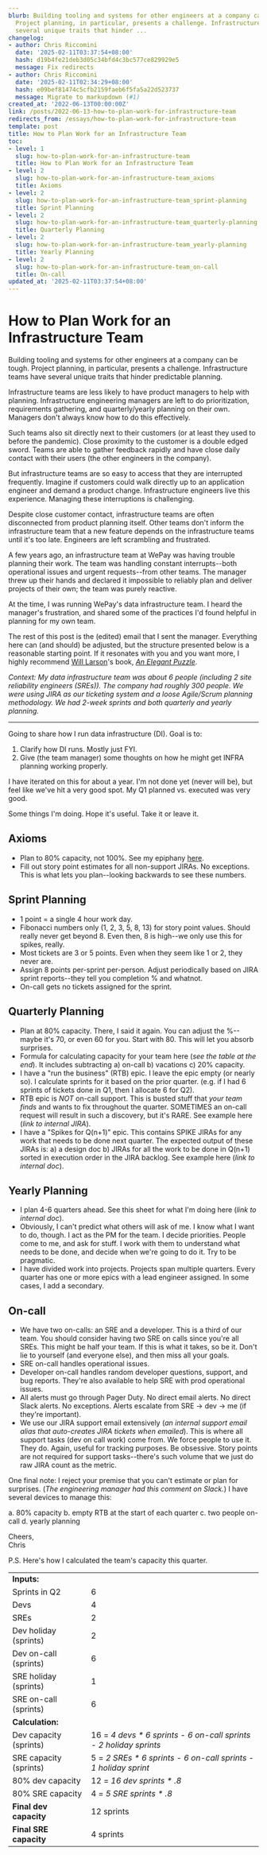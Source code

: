 ```yaml
---
blurb: Building tooling and systems for other engineers at a company can be tough.
  Project planning, in particular, presents a challenge. Infrastructure teams have
  several unique traits that hinder ...
changelog:
- author: Chris Riccomini
  date: '2025-02-11T03:37:54+08:00'
  hash: d19b4fe21deb3d05c34bfd4c3bc577ce829929e5
  message: Fix redirects
- author: Chris Riccomini
  date: '2025-02-11T02:34:29+08:00'
  hash: e09bef81474c5cfb2159faeb6f5fa5a22d523737
  message: Migrate to markupdown (#1)
created_at: '2022-06-13T00:00:00Z'
link: /posts/2022-06-13-how-to-plan-work-for-infrastructure-team
redirects_from: /essays/how-to-plan-work-for-infrastructure-team
template: post
title: How to Plan Work for an Infrastructure Team
toc:
- level: 1
  slug: how-to-plan-work-for-an-infrastructure-team
  title: How to Plan Work for an Infrastructure Team
- level: 2
  slug: how-to-plan-work-for-an-infrastructure-team_axioms
  title: Axioms
- level: 2
  slug: how-to-plan-work-for-an-infrastructure-team_sprint-planning
  title: Sprint Planning
- level: 2
  slug: how-to-plan-work-for-an-infrastructure-team_quarterly-planning
  title: Quarterly Planning
- level: 2
  slug: how-to-plan-work-for-an-infrastructure-team_yearly-planning
  title: Yearly Planning
- level: 2
  slug: how-to-plan-work-for-an-infrastructure-team_on-call
  title: On-call
updated_at: '2025-02-11T03:37:54+08:00'
---
```


# How to Plan Work for an Infrastructure Team

Building tooling and systems for other engineers at a company can be tough. Project planning, in particular, presents a challenge. Infrastructure teams have several unique traits that hinder predictable planning.

Infrastructure teams are less likely to have product managers to help with planning. Infrastructure engineering managers are left to do prioritization, requirements gathering, and quarterly/yearly planning on their own. Managers don't always know how to do this effectively.

Such teams also sit directly next to their customers (or at least they used to before the pandemic). Close proximity to the customer is a double edged sword. Teams are able to gather feedback rapidly and have close daily contact with their users (the other engineers in the company).

But infrastructure teams are so easy to access that they are interrupted frequently. Imagine if customers could walk directly up to an application engineer and demand a product change. Infrastructure engineers live this experience. Managing these interruptions is challenging.

Despite close customer contact, infrastructure teams are often disconnected from product planning itself. Other teams don't inform the infrastructure team that a new feature depends on the infrastructure teams until it's too late. Engineers are left scrambling and frustrated.

A few years ago, an infrastructure team at WePay was having trouble planning their work. The team was handling constant interrupts--both operational issues and urgent requests--from other teams. The manager threw up their hands and declared it impossible to reliably plan and deliver projects of their own; the team was purely reactive.

At the time, I was running WePay's data infrastructure team. I heard the manager's frustration, and shared some of the practices I'd found helpful in planning for my own team.

The rest of this post is the (edited) email that I sent the manager. Everything here can (and should) be adjusted, but the structure presented below is a reasonable starting point. If it resonates with you and you want more, I highly recommend [Will Larson](https://lethain.com/)'s book, [_An Elegant Puzzle_](https://www.amazon.com/dp/B07QYCHJ7V).

_Context: My data infrastructure team was about 6 people (including 2 site reliability engineers (SREs)). The company had roughly 300 people. We were using JIRA as our ticketing system and a loose Agile/Scrum planning methodology. We had 2-week sprints and both quarterly and yearly planning._

---

Going to share how I run data infrastructure (DI). Goal is to:
 
1. Clarify how DI runs. Mostly just FYI.
2. Give (the team manager) some thoughts on how he might get INFRA planning working properly.
 
I have iterated on this for about a year. I'm not done yet (never will be), but feel like we've hit a very good spot. My Q1 planned vs. executed was very good.

Some things I'm doing. Hope it's useful. Take it or leave it.

## Axioms

* Plan to 80% capacity, not 100%. See my epiphany  [here](https://twitter.com/criccomini/status/1242629436685475840).
* Fill out story point estimates for all non-support JIRAs. No exceptions. This is what lets you plan--looking backwards to see these numbers.

## Sprint Planning

* 1 point = a single 4 hour work day.
* Fibonacci numbers only (1, 2, 3, 5, 8, 13) for story point values. Should really never get beyond 8. Even then, 8 is high--we only use this for spikes, really.
* Most tickets are 3 or 5 points. Even when they seem like 1 or 2, they never are.
* Assign 8 points per-sprint per-person. Adjust periodically based on JIRA sprint reports--they tell you completion % and whatnot.
* On-call gets no tickets assigned for the sprint.

## Quarterly Planning

* Plan at 80% capacity. There, I said it again. You can adjust the %--maybe it's 70, or even 60 for you. Start with 80. This will let you absorb surprises.
* Formula for calculating capacity for your team here (_see the table at the end_). It includes subtracting a) on-call b) vacations c) 20% capacity.
* I have a "run the business" (RTB) epic. I leave the epic empty (or nearly so). I calculate sprints for it based on the prior quarter. (e.g. if I had 6 sprints of tickets done in Q1, then I allocate 6 for Q2).
* RTB epic is *NOT* on-call support. This is busted stuff that *your team finds* and wants to fix throughout the quarter. SOMETIMES an on-call request will result in such a discovery, but it's RARE. See example here (_link to internal JIRA_).
* I have a "Spikes for Q(n+1)" epic. This contains SPIKE JIRAs for any work that needs to be done next quarter. The expected output of these JIRAs is: a) a design doc b) JIRAs for all the work to be done in Q(n+1) sorted in execution order in the JIRA backlog. See example here (_link to internal doc_).

## Yearly Planning

* I plan 4-6 quarters ahead. See this sheet for what I'm doing here (_link to internal doc_).
* Obviously, I can't predict what others will ask of me. I know what I want to do, though. I act as the PM for the team. I decide priorities. People come to me, and ask for stuff. I work with them to understand what needs to be done, and decide when we're going to do it. Try to be pragmatic.
* I have divided work into projects. Projects span multiple quarters. Every quarter has one or more epics with a lead engineer assigned. In some cases, I add a secondary.

## On-call

* We have two on-calls: an SRE and a developer. This is a third of our team. You should consider having two SRE on calls since you're all SREs. This might be half your team. If this is what it takes, so be it. Don't lie to yourself (and everyone else), and then miss all your goals.
* SRE on-call handles operational issues.
* Developer on-call handles random developer questions, support, and bug reports. They're also available to help SRE with prod operational issues.
* All alerts must go through Pager Duty. No direct email alerts. No direct Slack alerts. No exceptions. Alerts escalate from SRE -> dev -> me (if they're important).
* We use our JIRA support email extensively (_an internal support email alias that auto-creates JIRA tickets when emailed_). This is where all support tasks (dev on call work) come from. We force people to use it. They do. Again, useful for tracking purposes. Be obsessive. Story points are not required for support tasks--there's such volume that we just do raw JIRA count as the metric.

One final note: I reject your premise that you can't estimate or plan for surprises. (_The engineering manager had this comment on Slack._) I have several devices to manage this:

a. 80% capacity
b. empty RTB at the start of each quarter
c. two people on-call
d. yearly planning
 
Cheers,\
Chris

P.S. Here's how I calculated the team's capacity this quarter.



| | |
| ----------- | ----------- |
| **Inputs:** | |
| Sprints in Q2      | 6       |
| Devs   | 4        |
| SREs   | 2        |
| Dev holiday (sprints) | 2 |
| Dev on-call (sprints) | 6 |
| SRE holiday (sprints) | 1 |
| SRE on-call (sprints) | 6 |
| **Calculation:** | |
| Dev capacity (sprints) | 16 = _4 devs * 6 sprints - 6 on-call sprints - 2 holiday sprints_ |
| SRE capacity (sprints) | 5 = _2 SREs * 6 sprints - 6 on-call sprints - 1 holiday sprint_ |
| 80% dev capacity | 12 = _16 dev sprints * .8_ |
| 80% SRE capacity | 4 = _5 SRE sprints * .8_ |
| **Final dev capacity** | 12 sprints |
| **Final SRE capacity** | 4 sprints |